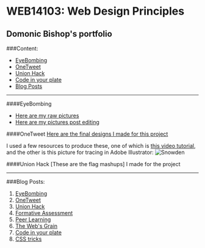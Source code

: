 # WEB14103: Web Design Principles

## Domonic Bishop's portfolio

###Content:
* [EyeBombing](#EyeBombing)
* [OneTweet](#OneTweet)
* [Union Hack](#UnionHack)
* [Code in your plate](#Codeinyourplate)
* [Blog Posts](#Blog-Posts)

---

####EyeBombing <a id="EyeBombing"></a>
* [Here are my raw pictures](https://github.com/FacesInPlacesOrg/eyesbombing/tree/master/raw%20face%20pictures)
* [Here are my pictures post editing](https://github.com/FacesInPlacesOrg/eyesbombing/tree/master/edited%20face%20pictures)

####OneTweet <a id="OneTweet"></a>
[Here are the final designs I made for this project](https://github.com/DomBishop/my-project/tree/master/OneTweetPictures)

I used a few resources to produce these, one of which is [this video tutorial](https://www.youtube.com/watch?v=uzNPfGiYIAs), and the other is this picture for tracing in Adobe Illustrator:
![Snowden](http://prod-upp-image-read.ft.com/92d8bda8-3fd7-11e3-a890-00144feabdc0)

####Union Hack <a id="UnionHack"></a>
[These are the flag mashups] I made for the project

---

###Blog Posts: <a id="Blog-Posts"></a>
1. [EyeBombing](http://fourthfloor.raveweb.net/dbishop/2016/10/08/eyebombing/)
2. [OneTweet](http://fourthfloor.raveweb.net/dbishop/2016/10/12/onetweet/)
3. [Union Hack](http://fourthfloor.raveweb.net/dbishop/2016/11/14/the-union-hack/)
4. [Formative Assessment](http://fourthfloor.raveweb.net/dbishop/2016/12/02/formative-assessment/)
5. [Peer Learning](http://fourthfloor.raveweb.net/dbishop/2016/11/29/mini-lesson-reflection/)
6. [The Web's Grain](http://fourthfloor.raveweb.net/dbishop/2016/12/02/the-webs-grain/)
7. [Code in your plate](http://fourthfloor.raveweb.net/dbishop/2016/12/02/code-in-your-plate/)
8. [CSS tricks](http://fourthfloor.raveweb.net/dbishop/2016/12/02/how-to-use-position-fixed/)
